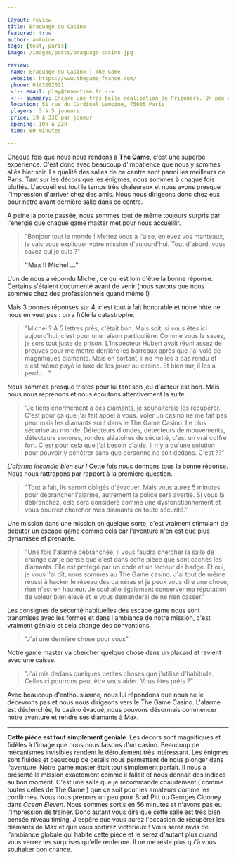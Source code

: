 ```yaml
---

layout: review
title: Braquage du Casino
featured: true
author: antoine
tags: [test, paris]
image: /images/posts/braquage-casino.jpg

review: 
 name: Braquage du Casino | The Game
 website: https://www.thegame-france.com/
 phone: 0143292621
 <!-- email: play@team-time.fr -->
 <!-- summary: Encore une très belle réalisation de Prizoners. Un peu compliquée, mais qui vaut vraiment le détour. -->
 location: 51 rue du Cardinal Lemoine, 75005 Paris
 players: 3 à 5 joueurs
 price: 19 à 33€ par joueur
 opening: 10h à 22h
 time: 60 minutes

---
```


Chaque fois que nous nous rendons à **The Game**, c'est une superbe expérience. C'est donc avec beaucoup d'impatience que nous y sommes allés hier soir. La qualité des salles de ce centre sont parmi les meilleurs de Paris. Tant sur les décors que les énigmes, nous sommes à chaque fois bluffés. L'accueil est tout le temps très chaleureux et nous avons presque l'impression d'arriver chez des amis. Nous nous dirigeons donc chez eux pour notre avant dernière salle dans ce centre.

A peine la porte passée, nous sommes tout de même toujours surpris par l'énergie que chaque game master met pour nous accueillir. 

> "Bonjour tout le monde ! Mettez vous à l'aise, enlevez vos manteaux, je vais vous expliquer votre mission d'aujourd'hui. Tout d'abord, vous savez qui je suis ?"

> **"Max !! Michel ..."**

L'un de nous a répondu Michel, ce qui est loin d'être la bonne réponse. Certains s'étaient documenté avant de venir (nous savons que nous sommes chez des professionnels quand même !)

Mais 3 bonnes réponses sur 4, c'est tout à fait honorable et notre hôte ne nous en veut pas : on a frôlé la catastrophe.

> "Michel ? À 5 lettres près, c'était bon. Mais soit, si vous êtes ici aujourd'hui, c'est pour une raison particulière. Comme vous le savez, je sors tout juste de prison. L'inspecteur Hubert avait réuni assez de preuves pour me mettre derrière les barreaux après que j'ai volé de magnifiques diamants. Mais en sortant, il ne me les a pas rendu et s'est même payé le luxe de les jouer au casino. Et bien sur, il les a perdu ..."

Nous sommes presque tristes pour lui tant son jeu d'acteur est bon. Mais nous nous reprenons et nous écoutons attentivement la suite. 

> "Je tiens énormément à ces diamants, je souhaiterais les récupérer. C'est pour ça que j'ai fait appel à vous. Voler un casino ne me fait pas peur mais les diamants sont dans le The Game Casino. Le plus sécurisé au monde. Détecteurs d'ondes, détecteurs de mouvements, détecteurs sonores, rondes aléatoires de sécurité, c'est un vrai coffre fort. C'est pour cela que j'ai besoin d'aide. Il n'y a qu'une solution pour pouvoir y pénétrer sans que personne ne soit dedans. C'est ??"

*L'alarme incendie bien sur !* Cette fois nous donnons tous la bonne réponse. Nous nous rattrapons par rapport à la première question.

> "Tout à fait, ils seront obligés d'évacuer. Mais vous aurez 5 minutes pour débrancher l'alarme, autrement la police sera avertie. Si vous la débranchez, cela sera considéré comme une dysfonctionnement et vous pourrez chercher mes diamants en toute sécurité."

Une mission dans une mission en quelque sorte, c'est vraiment stimulant de débuter un escape game comme cela car l'aventure n'en est que plus dynamisée et prenante.

> "Une fois l'alarme débranchée, il vous faudra chercher la salle de change car je pense que c'est dans cette pièce que sont cachés les diamants. Elle est protégé par un code et un lecteur de badge. Et oui, je vous l'ai dit, nous sommes au The Game casino. J'ai tout de même réussi à hacker le réseau des caméras et je peux vous dire une chose, rien n'est en hauteur. Je souhaite également conserver ma réputation de voleur bien élevé et je vous demanderai de ne rien casser."

Les consignes de sécurité habituelles des escape game nous sont transmises avec les formes et dans l'ambiance de notre mission, c'est vraiment géniale et cela change des conventions.

> "J'ai une dernière chose pour vous"

Notre game master va chercher quelque chose dans un placard et revient avec une caisse. 

> "J'ai mis dedans quelques petites choses que j'utilise d'habitude. Celles ci pourrons peut être vous aider. Vous êtes prêts ?"

Avec beaucoup d'enthousiasme, nous lui répondons que nous ne le décevrons pas et nous nous dirigeons vers le The Game Casino. L'alarme est déclenchée, le casino évacué, nous pouvons désormais commencer notre aventure et rendre ses diamants à Max.

___

**Cette pièce est tout simplement géniale**. Les décors sont magnifiques et fidèles à l'image que nous nous faisons d'un casino. Beaucoup de mécanismes invisibles rendent le déroulement très intéressant. Les énigmes sont fluides et beaucoup de détails nous permettent de nous plonger dans l'aventure. Notre game master était tout simplement parfait. Il nous a présenté la mission exactement comme il fallait et  nous donnait des indices au bon moment. C'est une salle que je recommande chaudement ( comme toutes celles de The Game ) que ce soit pour les amateurs comme les confirmés. Nous nous prenons un peu pour Brad Pitt ou Georges Clooney dans *Ocean Eleven*. Nous sommes sortis en 56 minutes et n'avons pas eu l'impression de traîner. Donc autant vous dire que cette salle est très bien pensée niveau timing. J'espère que vous aurez l'occasion de récupérer les diamants de Max et que vous sortirez victorieux ! Vous serez ravis de l'ambiance globale qui habite cette pièce et le serez d'autant plus quand vous verrez les surprises qu'elle renferme. Il ne me reste plus qu'à vous souhaiter bon chance.